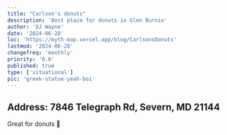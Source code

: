 ```yaml
---
title: "Carlson's donuts"
description: 'Best place for donuts in Glen Burnie'
author: 'DJ Wayne'
date: '2024-06-28'
loc: 'https://myth-map.vercel.app/blog/CarlsonsDonuts'
lastmod: '2024-06-28'
changefreq: 'monthly'
priority: '0.6'
published: true
type: ['situational']
pic: 'greek-statue-yeah-boi'
---
```


## Address: 7846 Telegraph Rd, Severn, MD 21144

Great for donuts 🍩
